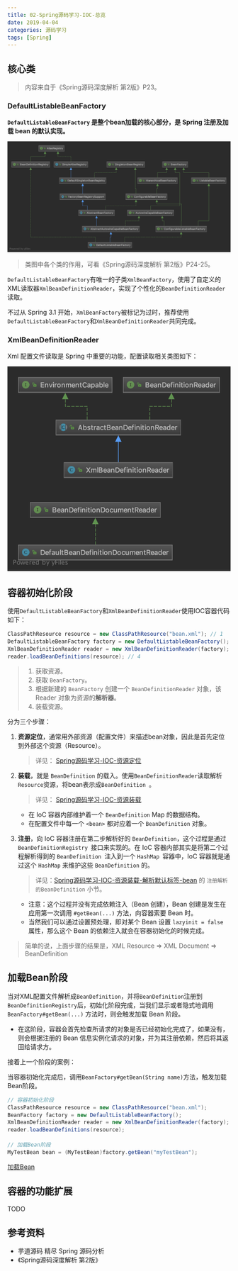 ```yaml
---
title: 02-Spring源码学习-IOC-总览
date: 2019-04-04
categories: 源码学习
tags: [Spring]
---
```




## 核心类

> 内容来自于《Spring源码深度解析 第2版》P23。

### DefaultListableBeanFactory

**`DefaultListableBeanFactory` 是整个bean加载的核心部分，是 Spring 注册及加载 bean 的默认实现。**

![容器加载相关类图](images/容器加载相关类图.png)

> 类图中各个类的作用，可看《Spring源码深度解析 第2版》P24-25。

`DefaultListableBeanFactory`有唯一的子类`XmlBeanFactory`，使用了自定义的XML读取器`XmlBeanDefinitionReader`，实现了个性化的`BeanDefinitionReader`读取。

不过从 Spring 3.1 开始，`XmlBeanFactory`被标记为过时，推荐使用`DefaultListableBeanFactory`和`XmlBeanDefinitionReader`共同完成。

### XmlBeanDefinitionReader

Xml 配置文件读取是 Spring 中重要的功能，配置读取相关类图如下：

![配置文件读取相关类图](images/配置文件读取相关类图.png)

## 容器初始化阶段

使用`DefaultListableBeanFactory`和`XmlBeanDefinitionReader`使用IOC容器代码如下：

```java
ClassPathResource resource = new ClassPathResource("bean.xml"); // 1
DefaultListableBeanFactory factory = new DefaultListableBeanFactory(); // 2
XmlBeanDefinitionReader reader = new XmlBeanDefinitionReader(factory); // 3
reader.loadBeanDefinitions(resource); // 4
```

> 1. 获取资源。
> 2. 获取 `BeanFactory`。
> 3. 根据新建的 `BeanFactory` 创建一个 `BeanDefinitionReader` 对象，该 Reader 对象为资源的**解析器**。
> 4. 装载资源。

分为三个步骤：

1. **资源定位**，通常用外部资源（配置文件）来描述bean对象，因此是首先定位到外部这个资源（Resource）。

   > 详见： [Spring源码学习-IOC-资源定位](03-Spring源码学习-IOC-资源定位.md)

2. **装载**，就是 `BeanDefinition` 的载入。使用`BeanDefinitionReader`读取解析`Resource`资源，将bean表示成`BeanDefinition `。

   > 详见： [Spring源码学习-IOC-资源装载](04-Spring源码学习-IOC-资源装载.md)

   - 在 IoC 容器内部维护着一个 `BeanDefinition` Map 的数据结构。
   - 在配置文件中每一个 `<bean>` 都对应着一个 `BeanDefinition` 对象。

3. **注册**，向 IoC 容器注册在第二步解析好的 `BeanDefinition`，这个过程是通过 `BeanDefinitionRegistry `接口来实现的。在 IoC 容器内部其实是将第二个过程解析得到的 `BeanDefinition `注入到一个 `HashMap `容器中，IoC 容器就是通过这个 `HashMap` 来维护这些 `BeanDefinition` 的。

   > 详见：[Spring源码学习-IOC-资源装载-解析默认标签-bean](04.3.1-Spring源码学习-IOC-资源装载-解析默认标签-<bean>.md) 的 `注册解析的BeanDefinition` 小节。

   - 注意：这个过程并没有完成依赖注入（Bean 创建），Bean 创建是发生在应用第一次调用 `#getBean(...)` 方法，向容器索要 Bean 时。
   - 当然我们可以通过设置预处理，即对某个 Bean 设置 `lazyinit = false` 属性，那么这个 Bean 的依赖注入就会在容器初始化的时候完成。

> 简单的说，上面步骤的结果是，XML Resource => XML Document => BeanDefinition 



## 加载Bean阶段

当对XML配置文件解析成`BeanDefinition`，并将`BeanDefinition`注册到`BeanDefinitionRegistry`后，初始化阶段完成，当我们显示或者隐式地调用 `BeanFactory#getBean(...)` 方法时，则会触发加载 Bean 阶段。

- 在这阶段，容器会首先检查所请求的对象是否已经初始化完成了，如果没有，则会根据注册的 Bean 信息实例化请求的对象，并为其注册依赖，然后将其返回给请求方。

接着上一个阶段的案例：

当容器初始化完成后，调用`BeanFactory#getBean(String name)`方法，触发加载Bean阶段。

```java
// 容器初始化阶段
ClassPathResource resource = new ClassPathResource("bean.xml");
BeanFactory factory = new DefaultListableBeanFactory();
XmlBeanDefinitionReader reader = new XmlBeanDefinitionReader(factory);
reader.loadBeanDefinitions(resource); 

// 加载Bean阶段
MyTestBean bean = (MyTestBean)factory.getBean("myTestBean");
```

[加载Bean](05-Spring源码学习-IOC-加载Bean.md)





## 容器的功能扩展

TODO



## 参考资料

- 芋道源码 精尽 Spring 源码分析
- 《Spring源码深度解析 第2版》